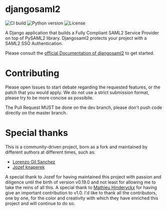 djangosaml2
===========

![CI build](https://github.com/peppelinux/djangosaml2/workflows/djangosaml2/badge.svg)
![Python version](https://img.shields.io/badge/license-Apache%202-blue.svg)
![License](https://img.shields.io/badge/python-3.7%20%7C%203.8%20%7C%203.9-blue.svg)


A Django application that builds a Fully Compliant SAML2 Service Provider on top of PySAML2 library.
 Djangosaml2 protects your project with a SAML2 SSO Authentication.


Please consult the [official Documentation of djangosaml2](https://djangosaml2.readthedocs.io/en/latest/) to get started.


Contributing
============

Please open Issues to start debate regarding the requested
features, or the patch that you would apply. We do not use
a strict submission format, please try to be more concise as possibile.

The Pull Request MUST be done on the dev branch, please don't
push code directly on the master branch.


Special thanks
==============

This is a community-driven project, born as a
fork and maintained by different authors at different times, such as:

- [Lorenzo Gil Sanchez](https://github.com/lorenzogil)
- [Jozef knaperek](https://github.com/knaperek)

A special thank to Jozef for having maintained this project with passion and diligence until the birth of version v0.19.0 and not least for allowing me to take the reins of all this.
A special thank to [Mathieu Hinderyckx](https://github.com/mhindery) for having give an important contribution to v1.0.
I'd like to thank all the contributors, one by one, for the color and creativity with which they have enriched this project and will continue to do so.
